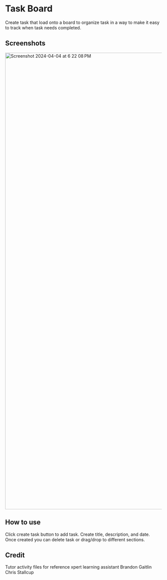 # Task Board

Create task that load onto a board to organize task in a way to make it easy to track when task needs completed.

## Screenshots
<img width="1470" alt="Screenshot 2024-04-04 at 6 22 08 PM" src="https://github.com/brenj23/Task-Board/assets/154111598/237d6d21-0421-49ec-98d9-fd547995227f">


## How to use
Click create task button to add task. Create title, description, and date. Once created you can delete task or drag/drop to different sections.

## Credit
Tutor
activity files for reference
xpert learning assistant
Brandon Gaitlin
Chris Stallcup
